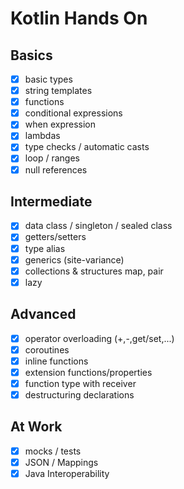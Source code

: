 # Kotlin Hands On

## Basics
- [x] basic types
- [x] string templates
- [x] functions
- [x] conditional expressions
- [x] when expression
- [x] lambdas
- [x] type checks / automatic casts
- [X] loop / ranges
- [x] null references

## Intermediate
- [x] data class / singleton / sealed class
- [x] getters/setters
- [x] type alias
- [x] generics (site-variance)
- [x] collections & structures map, pair
- [x] lazy

## Advanced
- [x] operator overloading (+,-,get/set,...)
- [x] coroutines
- [x] inline functions
- [x] extension functions/properties
- [x] function type with receiver
- [x] destructuring declarations

## At Work
- [x] mocks / tests
- [x] JSON / Mappings
- [x] Java Interoperability
